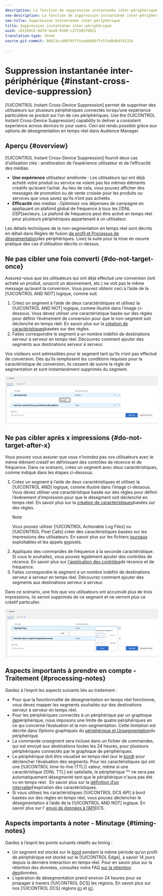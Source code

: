 ```yaml
---
description: La fonction de suppression instantanée inter-périphérique permet de supprimer des utilisateurs sur plusieurs périphériques qui leur sont associés lorsqu’une action particulière survient sur l’un de ces périphériques. Utilisez cette fonction pour offrir aux utilisateurs des conditions d’utilisation homogènes sur tous les périphériques. Ceci est rendu possible grâce aux options de désegmentation en temps réel dans Audience Manager.
seo-description: La fonction de suppression instantanée inter-périphérique permet de supprimer des utilisateurs sur plusieurs périphériques qui leur sont associés lorsqu’une action particulière survient sur l’un de ces périphériques. Utilisez cette fonction pour offrir aux utilisateurs des conditions d’utilisation homogènes sur tous les périphériques. Ceci est rendu possible grâce aux options de désegmentation en temps réel dans Audience Manager.
seo-title: Suppression instantanée inter-périphérique
title: Suppression instantanée inter-périphérique
uuid: cb11b9cb-6d7d-4aa9-91b0-c2715857d821
translation-type: tm+mt
source-git-commit: 86b23cc4097057fceadd4d0f7c5fad0db4f4232b

---
```



# Suppression instantanée inter-périphérique {#instant-cross-device-suppression}

[!UICONTROL Instant Cross-Device Suppression] permet de supprimer des utilisateurs sur plusieurs périphériques connectés lorsqu’une expérience particulière se produit sur l’un de ces périphériques. Use the [!UICONTROL Instant Cross-Device Suppression] capability to deliver a consistent experience across devices to your users. Ceci est rendu possible grâce aux options de désegmentation en temps réel dans Audience Manager.

## Aperçu {#overview}

[!UICONTROL Instant Cross-Device Suppression] fournit deux cas d’utilisation clés : amélioration de l’expérience utilisateur et de l’efficacité des médias.

* **Une expérience** utilisateur améliorée : Les utilisateurs qui ont déjà acheté votre produit ou service ne voient pas les mêmes éléments créatifs qu’avant l’achat. Au lieu de cela, vous pouvez afficher des messages de promotion ou de vente croisée pour les produits ou services que vous savez qu’ils n’ont pas achetés.
* **Efficacité** des médias : Optimisez vos dépenses de campagne en appliquant un plafond global de fréquence à tous les [!DNL DSP]secteurs. Le plafond de fréquence peut être activé en temps réel pour plusieurs périphériques appartenant à un utilisateur.

Les détails techniques de la non-segmentation en temps réel sont décrits en détail dans Règles de fusion [de profil et Processus de désegmentation](../../features/profile-merge-rules/merge-rule-unsegment.md)des périphériques. Lisez la suite pour la mise en oeuvre pratique des cas d'utilisation décrits ci-dessus.

## Ne pas cibler une fois converti {#do-not-target-once}

Assurez-vous que les utilisateurs qui ont déjà effectué une conversion (ont acheté un produit, souscrit un abonnement, etc.) ne voit pas le même message qu’avant la conversion. Vous pouvez obtenir ceci à l’aide de la [!UICONTROL AND NOT] logique, comme suit.

1. Créez un segment à l’aide de deux caractéristiques et utilisez la [!UICONTROL AND NOT] logique, comme illustré dans l’image ci-dessous. Vous devez utiliser une caractéristique basée sur des règles pour définir l’événement de conversion pour que le non-segment soit déclenché en temps réel. En savoir plus sur la [création de caractéristiques](../../features/traits/create-onboarded-rule-based-traits.md#create-rules-based-or-onboarded-traits)basées sur des règles.
1. Faites correspondre le segment à un nombre indéfini de destinations serveur à serveur en temps réel. Découvrez comment ajouter des segments aux destinations [](../../features/destinations/add-edit-segments.md)serveur à serveur.

Vos visiteurs sont admissibles pour le segment tant qu’ils n’ont pas effectué de conversion. Dès qu’ils remplissent les conditions requises pour la caractéristique de conversion, ils cessent de suivre la règle de segmentation et sont instantanément supprimés du segment.

![](assets/and_not_use_case.png)

## Ne pas cibler après x impressions {#do-not-target-after-x}

Vous pouvez vous assurer que vous n’inondez pas vos utilisateurs avec le même élément créatif en définissant des contrôles de récence et de fréquence. Dans ce scénario, créez un segment avec deux caractéristiques, comme indiqué dans les étapes ci-dessous.

1. Créez un segment à l’aide de deux caractéristiques et utilisez la [!UICONTROL AND] logique, comme illustré dans l’image ci-dessous. Vous devez utiliser une caractéristique basée sur des règles pour définir l’événement d’impression pour que le désegment soit déclenché en temps réel. En savoir plus sur la [création de caractéristiques](../../features/traits/create-onboarded-rule-based-traits.md#create-rules-based-or-onboarded-traits)basées sur des règles.
   >[!NOTE]
   >
   >Vous pouvez utiliser [!UICONTROL Actionable Log Files] ou [!UICONTROL Pixel Calls] créer des caractéristiques basées sur les impressions des utilisateurs. En savoir plus sur les fichiers [journaux](../../integration/media-data-integration/actionable-log-files.md) exploitables et les appels [en](../../integration/media-data-integration/impression-data-pixels.md)pixels.
1. Appliquez des commandes de fréquence à la seconde caractéristique. Si vous le souhaitez, vous pouvez également ajouter des contrôles de récence. En savoir plus sur [l'application des contrôles](../../features/segments/recency-and-frequency.md)de récence et de fréquence.
1. Faites correspondre le segment à un nombre indéfini de destinations serveur à serveur en temps réel. Découvrez comment ajouter des segments aux destinations [](../../features/destinations/add-edit-segments.md)serveur à serveur.

Dans ce scénario, une fois que vos utilisateurs ont accumulé plus de trois impressions, ils seront supprimés de ce segment et ne verront plus ce créatif particulier.

![](assets/impressions_use_case.png)

## Aspects importants à prendre en compte - Traitement {#processing-notes}

Gardez à l’esprit les aspects suivants liés au traitement :

* Pour que la fonctionnalité de désegmentation en temps réel fonctionne, vous devez mapper les segments souhaités sur des destinations serveur à serveur en temps réel.
* Pour les périphériques connectés à un périphérique par un graphique [de](../../features/profile-merge-rules/profile-link-use-case.md#recommendations)périphérique, nous imposons une limite de quatre périphériques en ce qui concerne l’évaluation et la non-segmentation. Cette limitation est décrite dans Options graphiques du [périphérique et Unsegmentation](../../features/profile-merge-rules/merge-rule-unsegment.md#device-graph-options-unsegmentation)du périphérique. &#x200B;
* La commande unsegment sera incluse dans un fichier de commandes, qui est envoyé aux destinations toutes les 24 heures, pour plusieurs périphériques connectés par le graphique de périphériques.
* Le périphérique doit être visualisé en temps réel (sur le [bord](../../reference/system-components/components-edge.md)) pour déclencher l’évaluation des segments. Pour les caractéristiques qui ont une [!UICONTROL time-to-live (TTL)] valeur, même si une caractéristique [!DNL TTL] est satisfaite, le périphérique ** ne sera pas automatiquement désegmenté tant que le périphérique n'aura pas été vu en temps réel. &#x200B; En savoir plus sur la [définition d’un intervalle](../../features/traits/create-onboarded-rule-based-traits.md#set-expiration-interval)d’expiration des caractéristiques.
* Si vous utilisez les caractéristiques [!UICONTROL DCS API] à bord basées sur des règles en temps réel, vous pouvez déclencher le désegmentation à l’aide de la [!UICONTROL AND NOT] logique. En savoir plus sur l’ [envoi de données à l’API](../../api/dcs-intro/dcs-event-calls/dcs-url-send.md)DCS. &#x200B;

## Aspects importants à noter - Minutage {#timing-notes}

Gardez à l’esprit les points suivants relatifs au timing :

* Un segment est stocké sur le [bord](../../reference/system-components/components-edge.md) pendant la même période qu’un profil de périphérique est stocké sur le [!UICONTROL Edge], à savoir 14 jours depuis la dernière interaction en temps réel. Pour en savoir plus sur la rétention des données, consultez notre FAQ [sur la rétention des](../../faq/faq-privacy.md#data-retention-faq)données.
* L’opération de désegmentation prend environ 24 heures pour se propager à travers [!UICONTROL DCS] les régions. En savoir plus sur nos [!UICONTROL DCS] régions [ici](../../reference/system-components/components-data-collection.md) et [ici](../../api/dcs-intro/dcs-api-reference/dcs-regions.md).